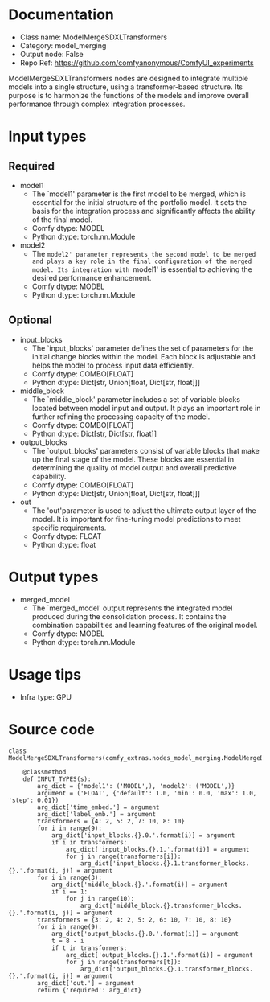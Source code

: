 # Documentation
- Class name: ModelMergeSDXLTransformers
- Category: model_merging
- Output node: False
- Repo Ref: https://github.com/comfyanonymous/ComfyUI_experiments

ModelMergeSDXLTransformers nodes are designed to integrate multiple models into a single structure, using a transformer-based structure. Its purpose is to harmonize the functions of the models and improve overall performance through complex integration processes.

# Input types
## Required
- model1
    - The `model1' parameter is the first model to be merged, which is essential for the initial structure of the portfolio model. It sets the basis for the integration process and significantly affects the ability of the final model.
    - Comfy dtype: MODEL
    - Python dtype: torch.nn.Module
- model2
    - The `model2' parameter represents the second model to be merged and plays a key role in the final configuration of the merged model. Its integration with `model1' is essential to achieving the desired performance enhancement.
    - Comfy dtype: MODEL
    - Python dtype: torch.nn.Module
## Optional
- input_blocks
    - The `input_blocks' parameter defines the set of parameters for the initial change blocks within the model. Each block is adjustable and helps the model to process input data efficiently.
    - Comfy dtype: COMBO[FLOAT]
    - Python dtype: Dict[str, Union[float, Dict[str, float]]]
- middle_block
    - The `middle_block' parameter includes a set of variable blocks located between model input and output. It plays an important role in further refining the processing capacity of the model.
    - Comfy dtype: COMBO[FLOAT]
    - Python dtype: Dict[str, Dict[str, float]]
- output_blocks
    - The `output_blocks' parameters consist of variable blocks that make up the final stage of the model. These blocks are essential in determining the quality of model output and overall predictive capability.
    - Comfy dtype: COMBO[FLOAT]
    - Python dtype: Dict[str, Union[float, Dict[str, float]]]
- out
    - The 'out'parameter is used to adjust the ultimate output layer of the model. It is important for fine-tuning model predictions to meet specific requirements.
    - Comfy dtype: FLOAT
    - Python dtype: float

# Output types
- merged_model
    - The `merged_model' output represents the integrated model produced during the consolidation process. It contains the combination capabilities and learning features of the original model.
    - Comfy dtype: MODEL
    - Python dtype: torch.nn.Module

# Usage tips
- Infra type: GPU

# Source code
```
class ModelMergeSDXLTransformers(comfy_extras.nodes_model_merging.ModelMergeBlocks):

    @classmethod
    def INPUT_TYPES(s):
        arg_dict = {'model1': ('MODEL',), 'model2': ('MODEL',)}
        argument = ('FLOAT', {'default': 1.0, 'min': 0.0, 'max': 1.0, 'step': 0.01})
        arg_dict['time_embed.'] = argument
        arg_dict['label_emb.'] = argument
        transformers = {4: 2, 5: 2, 7: 10, 8: 10}
        for i in range(9):
            arg_dict['input_blocks.{}.0.'.format(i)] = argument
            if i in transformers:
                arg_dict['input_blocks.{}.1.'.format(i)] = argument
                for j in range(transformers[i]):
                    arg_dict['input_blocks.{}.1.transformer_blocks.{}.'.format(i, j)] = argument
        for i in range(3):
            arg_dict['middle_block.{}.'.format(i)] = argument
            if i == 1:
                for j in range(10):
                    arg_dict['middle_block.{}.transformer_blocks.{}.'.format(i, j)] = argument
        transformers = {3: 2, 4: 2, 5: 2, 6: 10, 7: 10, 8: 10}
        for i in range(9):
            arg_dict['output_blocks.{}.0.'.format(i)] = argument
            t = 8 - i
            if t in transformers:
                arg_dict['output_blocks.{}.1.'.format(i)] = argument
                for j in range(transformers[t]):
                    arg_dict['output_blocks.{}.1.transformer_blocks.{}.'.format(i, j)] = argument
        arg_dict['out.'] = argument
        return {'required': arg_dict}
```